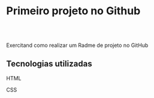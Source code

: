 <h1>Primeiro projeto no Github</h1>
<br>
<br>

<p>Exercitand como realizar um Radme de projeto no GitHub</p>

<h2>Tecnologias utilizadas</h2>

<p>HTML</p>
<p>CSS</p>
